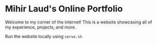 # Mihir Laud's Online Portfolio

Welcome to my corner of the internet! This is a website showcasing all of my experience, projects, and more.

Run the website locally using `serve.sh`
